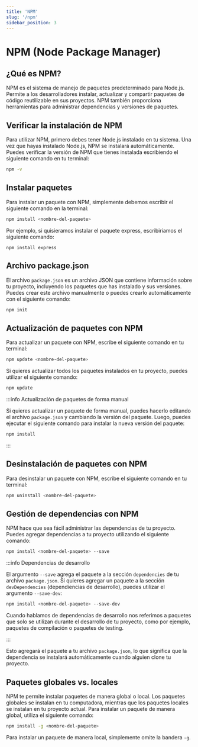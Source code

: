 ```yaml
---
title: 'NPM'
slug: '/npm'
sidebar_position: 3
---
```


# NPM (Node Package Manager)

## ¿Qué es NPM?

NPM es el sistema de manejo de paquetes predeterminado para Node.js. Permite a los desarrolladores instalar, actualizar y compartir paquetes de código reutilizable en sus proyectos. NPM también proporciona herramientas para administrar dependencias y versiones de paquetes.

## Verificar la instalación de NPM

Para utilizar NPM, primero debes tener Node.js instalado en tu sistema. Una vez que hayas instalado Node.js, NPM se instalará automáticamente. Puedes verificar la versión de NPM que tienes instalada escribiendo el siguiente comando en tu terminal:

```bash
npm -v
```

## Instalar paquetes

Para instalar un paquete con NPM, simplemente debemos escribir el siguiente comando en la terminal:

```bash
npm install <nombre-del-paquete>
```

Por ejemplo, si quisieramos instalar el paquete express, escribiriamos el siguiente comando:

```
npm install express
```

## Archivo package.json

El archivo `package.json` es un archivo JSON que contiene información sobre tu proyecto, incluyendo los paquetes que has instalado y sus versiones. Puedes crear este archivo manualmente o puedes crearlo automáticamente con el siguiente comando:

```bash
npm init
```

## Actualización de paquetes con NPM

Para actualizar un paquete con NPM, escribe el siguiente comando en tu terminal:

```bash
npm update <nombre-del-paquete>
```

Si quieres actualizar todos los paquetes instalados en tu proyecto, puedes utilizar el siguiente comando:

```bash
npm update
```

:::info Actualización de paquetes de forma manual

Si quieres actualizar un paquete de forma manual, puedes hacerlo editando el archivo `package.json` y cambiando la versión del paquete. Luego, puedes ejecutar el siguiente comando para instalar la nueva versión del paquete:

```bash
npm install
```

:::

## Desinstalación de paquetes con NPM

Para desinstalar un paquete con NPM, escribe el siguiente comando en tu terminal:

```bash
npm uninstall <nombre-del-paquete>
```

## Gestión de dependencias con NPM

NPM hace que sea fácil administrar las dependencias de tu proyecto. Puedes agregar dependencias a tu proyecto utilizando el siguiente comando:

```bash
npm install <nombre-del-paquete> --save
```

:::info Dependencias de desarrollo

El argumento `--save` agrega el paquete a la sección `dependencies` de tu archivo `package.json`. Si quieres agregar un paquete a la sección `devDependencies` (dependiencias de desarrollo), puedes utilizar el argumento `--save-dev`:

```bash
npm install <nombre-del-paquete> --save-dev
```

Cuando hablamos de dependencias de desarrollo nos referimos a paquetes que solo se utilizan durante el desarrollo de tu proyecto, como por ejemplo, paquetes de compilación o paquetes de testing.

:::

Esto agregará el paquete a tu archivo `package.json`, lo que significa que la dependencia se instalará automáticamente cuando alguien clone tu proyecto.

## Paquetes globales vs. locales

NPM te permite instalar paquetes de manera global o local. Los paquetes globales se instalan en tu computadora, mientras que los paquetes locales se instalan en tu proyecto actual. Para instalar un paquete de manera global, utiliza el siguiente comando:

```bash
npm install -g <nombre-del-paquete>
```

Para instalar un paquete de manera local, simplemente omite la bandera `-g`.
